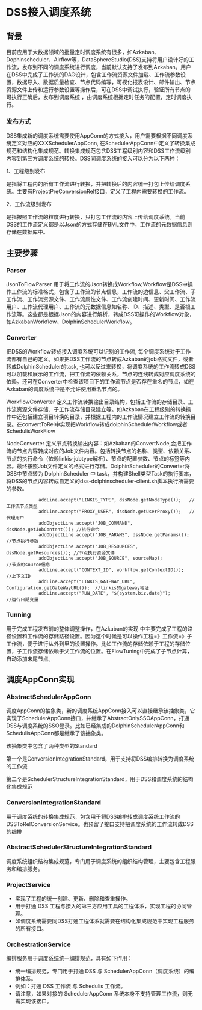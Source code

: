 # DSS接入调度系统

## 背景

目前应用于大数据领域的批量定时调度系统有很多，如Azkaban、Dophinscheduler、Airflow等，DataSphereStudio(DSS)支持将用户设计好的工作流，发布到不同的调度系统进行调度，当前默认支持了发布到Azkaban。用户在DSS中完成了工作流的DAG设计，包含工作流资源文件加载、工作流参数设置，数据导入、数据质量检查、节点代码编写，可视化报表设计、邮件输出、节点资源文件上传和运行参数设置等操作后，可在DSS中调试执行，验证所有节点的可执行正确后，发布到调度系统 ，由调度系统根据定时任务的配置，定时调度执行。

### 发布方式

DSS集成新的调度系统需要使用AppConn的方式接入，用户需要根据不同调度系统定义对应的XXXSchedulerAppConn, 在SchedulerAppConn中定义了转换集成规范和结构化集成规范。转换集成规范包含DSS工程级别内容和DSS工作流级别内容到第三方调度系统的转换。DSS同调度系统的接入可以分为以下两种：

1、工程级别发布

是指将工程内的所有工作流进行转换，并把转换后的内容统一打包上传给调度系统。主要有ProjectPreConversionRel接口，定义了工程内需要转换的工作流。

2、工作流级别发布

是指按照工作流的粒度进行转换，只打包工作流的内容上传给调度系统。当前DSS的工作流定义都是以Json的方式存储在BML文件中，工作流的元数据信息则存储在数据库中。


## 主要步骤

### Parser

JsonToFlowParser   用于将工作流的Json转换成Workflow,Workflow是DSS中操作工作流的标准格式，包含了工作流的节点信息，工作流的边信息、父工作流、子工作流、工作流资源文件、工作流属性文件、工作流创建时间、更新时间、工作流用户、工作流代理用户、工作流的元数据信息如名称、ID、描述、类型、是否根工作流等。这些都是根据Json的内容进行解析，转成DSS可操作的Workflow对象，如AzkabanWorkflow、DolphinSchedulerWorkflow。

### Converter

把DSS的Workflow转成接入调度系统可以识别的工作流, 每个调度系统对于工作流都有自己的定义。如果把DSS工作流的节点转成Azkaban的job格式文件，或者转成DolphinScheduler的task, 也可以反过来转换，将调度系统的工作流转成DSS可以加载和展示的工作流，把工作流的依赖关系，节点的连线转成对应调度系统的依赖。还可在Converter中检查该项目下的工作流节点是否存在重名的节点，如在Azkaban的调度系统中是不允许使用重名节点的。

WorkflowConVerter 定义工作流转换输出目录结构，包括工作流的存储目录、工作流资源文件存储、子工作流存储目录建立等。如Azkaban在工程级别的转换操作中还包括建立项目转换的目录，并根据工程内的工作流情况建立工作流的转换目录。在convertToRel中实现把Workflow转成dolphinSchedulerWorkflow或者SchedulisWorkFlow

NodeConverter 定义节点转换输出内容：如Azkaban的ConvertNode,会把工作流的节点内容转成对应的Job文件内容。包括转换节点的名称、类型、依赖关系、节点的执行命令（依赖linkis-jobtype解析）、节点的配置参数、节点的标签等内容。最终按照Job文件定义的格式进行存储。DolphinScheduler的Converter将DSS中节点转为 DolphinScheduler 中 task，并构建Shell类型Task的执行脚本，将DSS的节点内容转成自定义的dss-dolphinscheduler-client.sh脚本执行所需要的参数。

```--java
            addLine.accept("LINKIS_TYPE", dssNode.getNodeType());   //工作流节点类型
            addLine.accept("PROXY_USER", dssNode.getUserProxy());   //代理用户
            addObjectLine.accept("JOB_COMMAND", dssNode.getJobContent()); //执行命令
            addObjectLine.accept("JOB_PARAMS", dssNode.getParams());      //节点执行参数
            addObjectLine.accept("JOB_RESOURCES", dssNode.getResources()); //节点执行资源文件
            addObjectLine.accept("JOB_SOURCE", sourceMap);                 //节点的source信息
            addLine.accept("CONTEXT_ID", workflow.getContextID());         //上下文ID
            addLine.accept("LINKIS_GATEWAY_URL", Configuration.getGateWayURL());  //linkis的gateway地址
            addLine.accept("RUN_DATE", "${system.biz.date}");                    //运行日期变量
```

### Tunning

用于完成工程发布前的整体调整操作，在Azkaban的实现 中主要完成了工程的路径设置和工作流的存储路径设置。因为这个时候是可以操作工程=》工作流=》子工作流，便于进行从外到里的设置操作。比如工作流的存储依赖于工程的存储位置，子工作流存储依赖于父工作流的位置。在FlowTuning中完成了子节点计算，自动添加末尾节点。

## 调度AppConn实现

### AbstractSchedulerAppConn

调度AppConn的抽象类，新的调度系统AppConn接入可以直接继承该抽象类，它实现了SchedulerAppConn接口，并继承了AbstractOnlySSOAppConn，打通DSS与调度系统的SSO登录。比如已经集成的DolphinSchedulerAppConn和SchedulisAppConn都是继承了该抽象类。

该抽象类中包含了两种类型的Standard

第一个是ConversionIntegrationStandard，用于支持将DSS编排转换为调度系统的工作流

第二个是SchedulerStructureIntegrationStandard，用于DSS和调度系统的结构化集成规范

### ConversionIntegrationStandard

用于调度系统的转换集成规范，包含用于将DSS编排转成调度系统工作流的DSSToRelConversionService。也预留了接口支持把调度系统的工作流转成DSS的编排

### AbstractSchedulerStructureIntegrationStandard

调度系统组织结构集成规范，专门用于调度系统的组织结构管理，主要包含工程服务和编排服务。

### ProjectService

* 实现了工程的统一创建、更新、删除和查重操作。
* 用于打通 DSS 工程与接入的第三方应用工具的工程体系，实现工程的协同管理。
* 如调度系统需要同DSS打通工程体系就需要在结构化集成规范中实现工程服务的所有接口。

### OrchestrationService

编排服务用于调度系统统一编排规范，具有如下作用：

* 统一编排规范，专门用于打通 DSS 与 SchedulerAppConn（调度系统）的编排体系。
* 例如：打通 DSS 工作流 与 Schedulis 工作流。
* 请注意，如果对接的 SchedulerAppConn 系统本身不支持管理工作流，则无需实现该接口。
